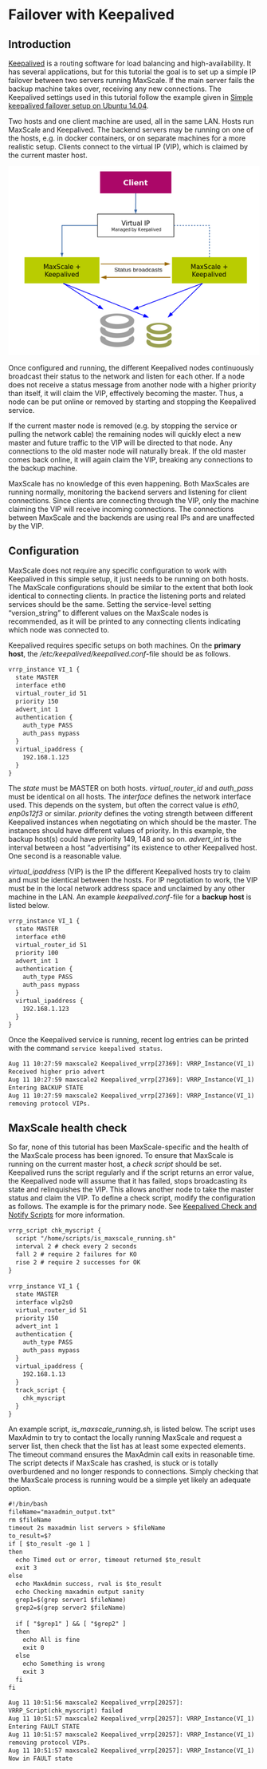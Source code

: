 # Failover with Keepalived

## Introduction

[Keepalived](http://www.keepalived.org/index.html) is a routing software for
load balancing and high-availability. It has several applications, but for this
tutorial the goal is to set up a simple IP failover between two servers running
MaxScale. If the main server fails the backup machine takes over, receiving any
new connections. The Keepalived settings used in this tutorial follow the
example given in [Simple keepalived failover setup on Ubuntu 14.04](
https://raymii.org/s/tutorials/Keepalived-Simple-IP-failover-on-Ubuntu.html).

Two hosts and one client machine are used, all in the same LAN. Hosts run
MaxScale and Keepalived. The backend servers may be running on one of the hosts,
e.g. in docker containers, or on separate machines for a more realistic setup.
Clients connect to the virtual IP (VIP), which is claimed by the current master
host.

![](images/Keepalived.png)

Once configured and running, the different Keepalived nodes continuously
broadcast their status to the network and listen for each other. If a node does
not receive a status message from another node with a higher priority than
itself, it will claim the VIP, effectively becoming the master. Thus, a node can
be put online or removed by starting and stopping the Keepalived service.

If the current master node is removed (e.g. by stopping the service or pulling
the network cable) the remaining nodes will quickly elect a new master and
future traffic to the VIP will be directed to that node. Any connections to the
old master node will naturally break. If the old master comes back online, it
will again claim the VIP, breaking any connections to the backup machine.

MaxScale has no knowledge of this even happening. Both MaxScales are running
normally, monitoring the backend servers and listening for client connections.
Since clients are connecting through the VIP, only the machine claiming the VIP
will receive incoming connections. The connections between MaxScale and the
backends are using real IPs and are unaffected by the VIP.

## Configuration

MaxScale does not require any specific configuration to work with Keepalived in
this simple setup, it just needs to be running on both hosts. The MaxScale
configurations should be similar to the extent that both look identical to
connecting clients. In practice the listening ports and related services should
be the same. Setting the service-level setting “version_string” to different
values on the MaxScale nodes is recommended, as it will be printed to any
connecting clients indicating which node was connected to.

Keepalived requires specific setups on both machines. On the **primary host**,
the */etc/keepalived/keepalived.conf*-file should be as follows.

```
vrrp_instance VI_1 {
  state MASTER
  interface eth0
  virtual_router_id 51
  priority 150
  advert_int 1
  authentication {
    auth_type PASS
    auth_pass mypass
  }
  virtual_ipaddress {
    192.168.1.123
  }
}
```

The *state* must be MASTER on both hosts. *virtual_router_id* and *auth_pass*
must be identical on all hosts. The *interface* defines the network interface
used. This depends on the system, but often the correct value is *eth0*,
*enp0s12f3* or similar. *priority* defines the voting strength between different
Keepalived instances when negotiating on which should be the master. The
instances should have different values of priority. In this example, the backup
host(s) could have priority 149, 148 and so on. *advert_int* is the interval
between a host “advertising” its existence to other Keepalived host. One second
is a reasonable value.

*virtual_ipaddress* (VIP) is the IP the different Keepalived hosts try to claim
and must be identical between the hosts. For IP negotiation to work, the VIP
must be in the local network address space and unclaimed by any other machine
in the LAN. An example *keepalived.conf*-file for a **backup host** is listed
below.

```
vrrp_instance VI_1 {
  state MASTER
  interface eth0
  virtual_router_id 51
  priority 100
  advert_int 1
  authentication {
    auth_type PASS
    auth_pass mypass
  }
  virtual_ipaddress {
    192.168.1.123
  }
}
```

Once the Keepalived service is running, recent log entries can be printed with
the command `service keepalived status`.

```
Aug 11 10:27:59 maxscale2 Keepalived_vrrp[27369]: VRRP_Instance(VI_1) Received higher prio advert
Aug 11 10:27:59 maxscale2 Keepalived_vrrp[27369]: VRRP_Instance(VI_1) Entering BACKUP STATE
Aug 11 10:27:59 maxscale2 Keepalived_vrrp[27369]: VRRP_Instance(VI_1) removing protocol VIPs.
```

## MaxScale health check

So far, none of this tutorial has been MaxScale-specific and the health of the
MaxScale process has been ignored. To ensure that MaxScale is running on the
current master host, a *check script* should be set. Keepalived runs the script
regularly and if the script returns an error value, the Keepalived node will
assume that it has failed, stops broadcasting its state and relinquishes the
VIP. This allows another node to take the master status and claim the VIP. To
define a check script, modify the configuration as follows. The example is for
the primary node. See [Keepalived Check and Notify Scripts](
https://tobrunet.ch/2013/07/keepalived-check-and-notify-scripts/) for more
information.

```
vrrp_script chk_myscript {
  script "/home/scripts/is_maxscale_running.sh"
  interval 2 # check every 2 seconds
  fall 2 # require 2 failures for KO
  rise 2 # require 2 successes for OK
}

vrrp_instance VI_1 {
  state MASTER
  interface wlp2s0
  virtual_router_id 51
  priority 150
  advert_int 1
  authentication {
    auth_type PASS
    auth_pass mypass
  }
  virtual_ipaddress {
    192.168.1.13
  }
  track_script {
    chk_myscript
  }
}
```

An example script, *is_maxscale_running.sh*, is listed below. The script uses
MaxAdmin to try to contact the locally running MaxScale and request a server
list, then check that the list has at least some expected elements. The timeout
command ensures the MaxAdmin call exits in reasonable time. The script detects
if MaxScale has crashed, is stuck or is totally overburdened and no longer
responds to connections. Simply checking that the MaxScale process is running
would be a simple yet likely an adequate option.

```
#!/bin/bash
fileName="maxadmin_output.txt"
rm $fileName
timeout 2s maxadmin list servers > $fileName
to_result=$?
if [ $to_result -ge 1 ]
then
  echo Timed out or error, timeout returned $to_result
  exit 3
else
  echo MaxAdmin success, rval is $to_result
  echo Checking maxadmin output sanity
  grep1=$(grep server1 $fileName)
  grep2=$(grep server2 $fileName)

  if [ "$grep1" ] && [ "$grep2" ]
  then
    echo All is fine
    exit 0
  else
    echo Something is wrong
    exit 3
  fi
fi
```

```
Aug 11 10:51:56 maxscale2 Keepalived_vrrp[20257]: VRRP_Script(chk_myscript) failed
Aug 11 10:51:57 maxscale2 Keepalived_vrrp[20257]: VRRP_Instance(VI_1) Entering FAULT STATE
Aug 11 10:51:57 maxscale2 Keepalived_vrrp[20257]: VRRP_Instance(VI_1) removing protocol VIPs.
Aug 11 10:51:57 maxscale2 Keepalived_vrrp[20257]: VRRP_Instance(VI_1) Now in FAULT state
```
